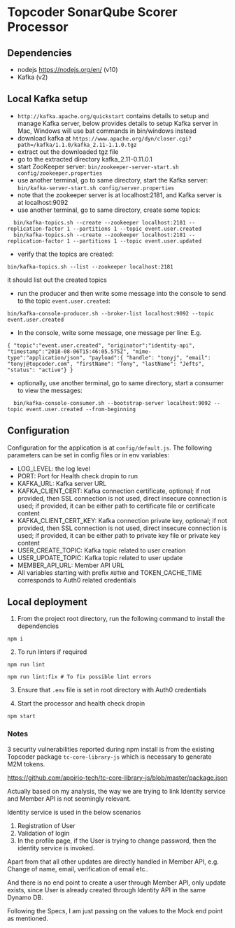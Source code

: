 # Topcoder SonarQube Scorer Processor

## Dependencies

- nodejs https://nodejs.org/en/ (v10)
- Kafka (v2)

## Local Kafka setup

- `http://kafka.apache.org/quickstart` contains details to setup and manage Kafka server,
  below provides details to setup Kafka server in Mac, Windows will use bat commands in bin/windows instead
- download kafka at `https://www.apache.org/dyn/closer.cgi?path=/kafka/1.1.0/kafka_2.11-1.1.0.tgz`
- extract out the downloaded tgz file
- go to the extracted directory kafka_2.11-0.11.0.1
- start ZooKeeper server:
  `bin/zookeeper-server-start.sh config/zookeeper.properties`
- use another terminal, go to same directory, start the Kafka server:
  `bin/kafka-server-start.sh config/server.properties`
- note that the zookeeper server is at localhost:2181, and Kafka server is at localhost:9092
- use another terminal, go to same directory, create some topics:
```  
  bin/kafka-topics.sh --create --zookeeper localhost:2181 --replication-factor 1 --partitions 1 --topic event.user.created
  bin/kafka-topics.sh --create --zookeeper localhost:2181 --replication-factor 1 --partitions 1 --topic event.user.updated
```
- verify that the topics are created:
```
bin/kafka-topics.sh --list --zookeeper localhost:2181
``` 
  it should list out the created topics
- run the producer and then write some message into the console to send to the topic `event.user.created`:
```
bin/kafka-console-producer.sh --broker-list localhost:9092 --topic event.user.created
```
- In the console, write some message, one message per line:
E.g.
```
{ "topic":"event.user.created", "originator":"identity-api", "timestamp":"2018-08-06T15:46:05.575Z", "mime-type":"application/json", "payload":{ "handle": "tonyj", "email": "tonyj@topcoder.com", "firstName": "Tony", "lastName": "Jefts", "status": "active"} }
```
- optionally, use another terminal, go to same directory, start a consumer to view the messages:
```
  bin/kafka-console-consumer.sh --bootstrap-server localhost:9092 --topic event.user.created --from-beginning
```

## Configuration

Configuration for the application is at `config/default.js`.
The following parameters can be set in config files or in env variables:

- LOG_LEVEL: the log level
- PORT: Port for Health check dropin to run
- KAFKA_URL: Kafka server URL
- KAFKA_CLIENT_CERT: Kafka connection certificate, optional;
    if not provided, then SSL connection is not used, direct insecure connection is used;
    if provided, it can be either path to certificate file or certificate content
- KAFKA_CLIENT_CERT_KEY: Kafka connection private key, optional;
    if not provided, then SSL connection is not used, direct insecure connection is used;
    if provided, it can be either path to private key file or private key content
- USER_CREATE_TOPIC: Kafka topic related to user creation
- USER_UPDATE_TOPIC: Kafka topic related to user update
- MEMBER_API_URL: Member API URL
- All variables starting with prefix `AUTH0` and TOKEN_CACHE_TIME corresponds to Auth0 related credentials

## Local deployment

1. From the project root directory, run the following command to install the dependencies

```
npm i
```

2. To run linters if required

```
npm run lint

npm run lint:fix # To fix possible lint errors
```

3. Ensure that `.env` file is set in root directory with Auth0 credentials

4. Start the processor and health check dropin

```
npm start
```

### Notes

3 security vulnerabilities reported during npm install is from the existing Topcoder package `tc-core-library-js` which is necessary to generate M2M tokens.

https://github.com/appirio-tech/tc-core-library-js/blob/master/package.json

Actually based on my analysis, the way we are trying to link Identity service and Member API is not seemingly relevant.

Identity service is used in the below scenarios

1. Registration of User
2. Validation of login
3. In the profile page, if the User is trying to change password, then the identity service is invoked.

Apart from that all other updates are directly handled in Member API, e.g. Change of name, email, verification of email etc..

And there is no end point to create a user through Member API, only update exists, since User is already created through Identity API in the same Dynamo DB.

Following the Specs, I am just passing on the values to the Mock end point as mentioned.